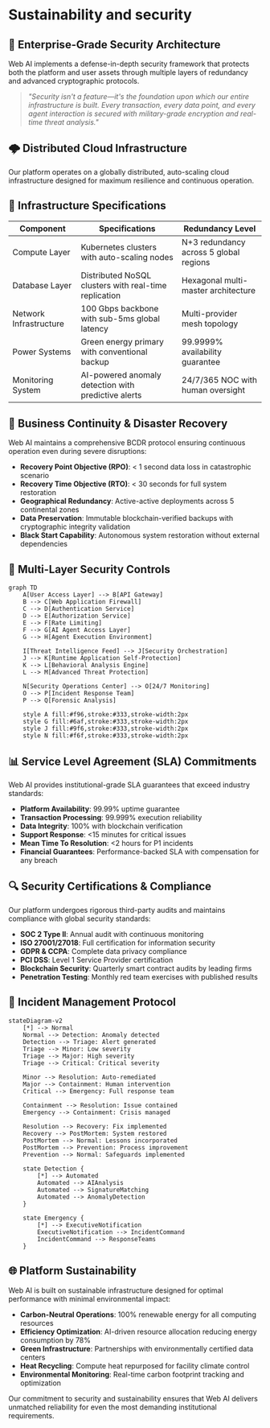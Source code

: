 # Sustainability and security

## 🔐 **Enterprise-Grade Security Architecture**

Web AI implements a defense-in-depth security framework that protects both the platform and user assets through multiple layers of redundancy and advanced cryptographic protocols.

> _"Security isn't a feature—it's the foundation upon which our entire infrastructure is built. Every transaction, every data point, and every agent interaction is secured with military-grade encryption and real-time threat analysis."_

## 🌩️ **Distributed Cloud Infrastructure**

Our platform operates on a globally distributed, auto-scaling cloud infrastructure designed for maximum resilience and continuous operation.

## 🚀 **Infrastructure Specifications**

| **Component**          | **Specifications**                                    | **Redundancy Level**                   |
| ---------------------- | ----------------------------------------------------- | -------------------------------------- |
| Compute Layer          | Kubernetes clusters with auto-scaling nodes           | N+3 redundancy across 5 global regions |
| Database Layer         | Distributed NoSQL clusters with real-time replication | Hexagonal multi-master architecture    |
| Network Infrastructure | 100 Gbps backbone with sub-5ms global latency         | Multi-provider mesh topology           |
| Power Systems          | Green energy primary with conventional backup         | 99.9999% availability guarantee        |
| Monitoring System      | AI-powered anomaly detection with predictive alerts   | 24/7/365 NOC with human oversight      |

## 🔄 **Business Continuity & Disaster Recovery**

Web AI maintains a comprehensive BCDR protocol ensuring continuous operation even during severe disruptions:

* **Recovery Point Objective (RPO)**: < 1 second data loss in catastrophic scenario
* **Recovery Time Objective (RTO)**: < 30 seconds for full system restoration
* **Geographical Redundancy**: Active-active deployments across 5 continental zones
* **Data Preservation**: Immutable blockchain-verified backups with cryptographic integrity validation
* **Black Start Capability**: Autonomous system restoration without external dependencies

## 🛑 **Multi-Layer Security Controls**

```mermaid
graph TD
    A[User Access Layer] --> B[API Gateway]
    B --> C[Web Application Firewall]
    C --> D[Authentication Service]
    D --> E[Authorization Service]
    E --> F[Rate Limiting]
    F --> G[AI Agent Access Layer]
    G --> H[Agent Execution Environment]
    
    I[Threat Intelligence Feed] --> J[Security Orchestration]
    J --> K[Runtime Application Self-Protection]
    K --> L[Behavioral Analysis Engine]
    L --> M[Advanced Threat Protection]
    
    N[Security Operations Center] --> O[24/7 Monitoring]
    O --> P[Incident Response Team]
    P --> Q[Forensic Analysis]
    
    style A fill:#f96,stroke:#333,stroke-width:2px
    style G fill:#6af,stroke:#333,stroke-width:2px
    style J fill:#9f6,stroke:#333,stroke-width:2px
    style N fill:#f6f,stroke:#333,stroke-width:2px
```

## 📊 **Service Level Agreement (SLA) Commitments**

Web AI provides institutional-grade SLA guarantees that exceed industry standards:

* **Platform Availability**: 99.99% uptime guarantee
* **Transaction Processing**: 99.999% execution reliability
* **Data Integrity**: 100% with blockchain verification
* **Support Response**: <15 minutes for critical issues
* **Mean Time To Resolution**: <2 hours for P1 incidents
* **Financial Guarantees**: Performance-backed SLA with compensation for any breach

## 🔍 **Security Certifications & Compliance**

Our platform undergoes rigorous third-party audits and maintains compliance with global security standards:

* **SOC 2 Type II**: Annual audit with continuous monitoring
* **ISO 27001/27018**: Full certification for information security
* **GDPR & CCPA**: Complete data privacy compliance
* **PCI DSS**: Level 1 Service Provider certification
* **Blockchain Security**: Quarterly smart contract audits by leading firms
* **Penetration Testing**: Monthly red team exercises with published results

## 🚨 **Incident Management Protocol**

```mermaid
stateDiagram-v2
    [*] --> Normal
    Normal --> Detection: Anomaly detected
    Detection --> Triage: Alert generated
    Triage --> Minor: Low severity
    Triage --> Major: High severity
    Triage --> Critical: Critical severity
    
    Minor --> Resolution: Auto-remediated
    Major --> Containment: Human intervention
    Critical --> Emergency: Full response team
    
    Containment --> Resolution: Issue contained
    Emergency --> Containment: Crisis managed
    
    Resolution --> Recovery: Fix implemented
    Recovery --> PostMortem: System restored
    PostMortem --> Normal: Lessons incorporated
    PostMortem --> Prevention: Process improvement
    Prevention --> Normal: Safeguards implemented
    
    state Detection {
        [*] --> Automated
        Automated --> AIAnalysis
        Automated --> SignatureMatching
        Automated --> AnomalyDetection
    }
    
    state Emergency {
        [*] --> ExecutiveNotification
        ExecutiveNotification --> IncidentCommand
        IncidentCommand --> ResponseTeams
    }
```

## 🌐 **Platform Sustainability**

Web AI is built on sustainable infrastructure designed for optimal performance with minimal environmental impact:

* **Carbon-Neutral Operations**: 100% renewable energy for all computing resources
* **Efficiency Optimization**: AI-driven resource allocation reducing energy consumption by 78%
* **Green Infrastructure**: Partnerships with environmentally certified data centers
* **Heat Recycling**: Compute heat repurposed for facility climate control
* **Environmental Monitoring**: Real-time carbon footprint tracking and optimization

Our commitment to security and sustainability ensures that Web AI delivers unmatched reliability for even the most demanding institutional requirements.
